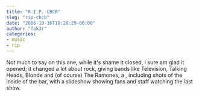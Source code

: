 ```yaml
---
title: "R.I.P. CBCB"
slug: "rip-cbcb"
date: "2006-10-16T10:28:29-06:00"
author: "fak3r"
categories:
- music
- rip
---
```







Not much to say on this one, while it's shame it closed, I sure am glad it opened; it changed a lot about rock, giving bands like Television, Talking Heads, Blonde and (of course) The Ramones, a , including shots of the inside of the bar, with a slideshow showing fans and staff watching the last show.

